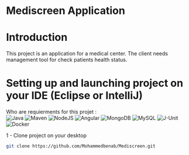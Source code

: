 # Mediscreen Application

# Introduction
This project is an application for a medical center. The client needs management tool for check patients health status.

# Setting up and launching project on your IDE (Eclipse or IntelliJ)
 Who are requierments for this projet : <br/>
  ![Java](https://img.shields.io/badge/MongoDB-1.8.x-red)
  ![Maven](https://img.shields.io/badge/MongoDB-6.0.x-green)
  ![NodeJS](https://img.shields.io/badge/NodeJS-18.3.0-green)
  ![Angular](https://img.shields.io/badge/Angular-15.1.2-red)
  ![MongoDB](https://img.shields.io/badge/MongoDB-6.0.x-green)
  ![MySQL](https://img.shields.io/badge/MySQL-6.0.x-blue)
  ![J-Unit](https://img.shields.io/badge/JUnit-5.0-orange)
  ![Docker](https://img.shields.io/badge/Docker-20.10.24-cyan)
  </br>
  
  1 - Clone project on your desktop
  ```bash
  git clone https://github.com/Mohammedbenab/Mediscreen.git
  ```
  
 
  
